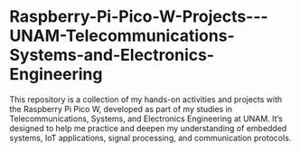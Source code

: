 # Raspberry-Pi-Pico-W-Projects---UNAM-Telecommunications-Systems-and-Electronics-Engineering
This repository is a collection of my hands-on activities and projects with the Raspberry Pi Pico W, developed as part of my studies in Telecommunications, Systems, and Electronics Engineering at UNAM. It’s designed to help me practice and deepen my understanding of embedded systems, IoT applications, signal processing, and communication protocols.
